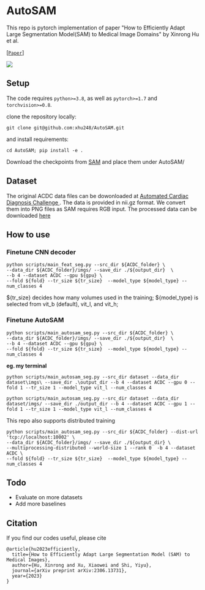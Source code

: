 # AutoSAM 
This repo is pytorch implementation of paper "How to Efficiently Adapt Large Segmentation Model(SAM) to Medical Image Domains" by Xinrong Hu et al.

[[`Paper`](https://arxiv.org/pdf/2306.13731.pdf)]

![](./autosam.png)
## Setup
The code requires `python>=3.8`, as well as `pytorch>=1.7` and `torchvision>=0.8`. 

clone the repository locally:

```
git clone git@github.com:xhu248/AutoSAM.git
```
and install requirements:
```
cd AutoSAM; pip install -e .
```
Download the checkpoints from [SAM](https://github.com/facebookresearch/segment-anything#model-checkpoints) and place them under AutoSAM/

## Dataset

The original ACDC data files can be dowonloaded at [Automated Cardiac Diagnosis Challenge ](https://www.creatis.insa-lyon.fr/Challenge/acdc/databases.html).
The data is provided in nii.gz format. We convert them into PNG files as SAM requires RGB input. 
The processed data can be downloaded [here](https://drive.google.com/drive/folders/1RcpWYJ7EkwPiCR9u6HRrg7JHQ_Dr7494?usp=drive_link)

## How to use
### Finetune CNN decoder
```
python scripts/main_feat_seg.py --src_dir ${ACDC_folder} \
--data_dir ${ACDC_folder}/imgs/ --save_dir ./${output_dir}  \
--b 4 --dataset ACDC --gpu ${gpu} \
--fold ${fold} --tr_size ${tr_size}  --model_type ${model_type} --num_classes 4
```
${tr_size} decides how many volumes used in the training; ${model_type} is selected from vit_b (default), vit_l, and vit_h;

### Finetune AutoSAM
```
python scripts/main_autosam_seg.py --src_dir ${ACDC_folder} \
--data_dir ${ACDC_folder}/imgs/ --save_dir ./${output_dir}  \
--b 4 --dataset ACDC --gpu ${gpu} \
--fold ${fold} --tr_size ${tr_size}  --model_type ${model_type} --num_classes 4
```
**eg. my terminal**
```windows
python scripts/main_autosam_seg.py --src_dir dataset --data_dir dataset\imgs\ --save_dir .\output_dir --b 4 --dataset ACDC --gpu 0 --fold 1 --tr_size 1 --model_type vit_l --num_classes 4
```
```ubuntu
python scripts/main_autosam_seg.py --src_dir dataset --data_dir dataset/imgs/ --save_dir ./output_dir --b 4 --dataset ACDC --gpu 1 --fold 1 --tr_size 1 --model_type vit_l --num_classes 4

```

This repo also supports distributed training
```
python scripts/main_autosam_seg.py --src_dir ${ACDC_folder} --dist-url 'tcp://localhost:10002' \
--data_dir ${ACDC_folder}/imgs/ --save_dir ./${output_dir} \
--multiprocessing-distributed --world-size 1 --rank 0  -b 4 --dataset ACDC \
--fold ${fold} --tr_size ${tr_size}  --model_type ${model_type} --num_classes 4
```

## Todo
* Evaluate on more datasets
* Add more baselines

## Citation
If you find our codes useful, please cite
```
@article{hu2023efficiently,
  title={How to Efficiently Adapt Large Segmentation Model (SAM) to Medical Images},
  author={Hu, Xinrong and Xu, Xiaowei and Shi, Yiyu},
  journal={arXiv preprint arXiv:2306.13731},
  year={2023}
}
```
